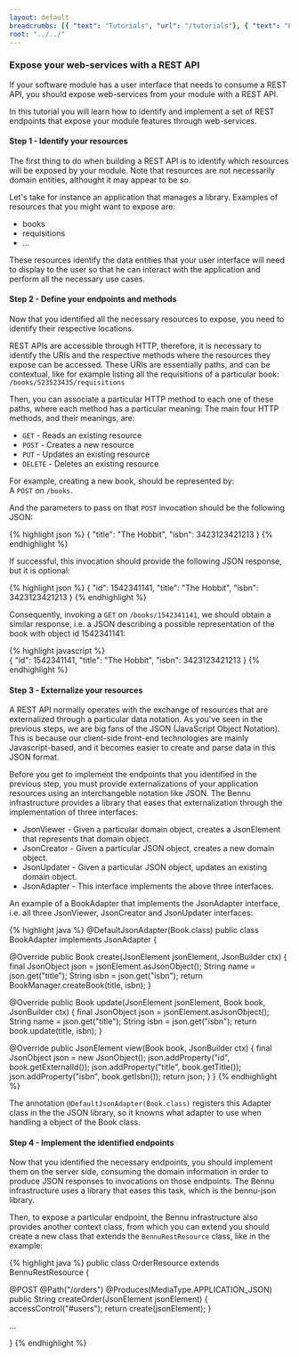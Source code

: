 ```yaml
---
layout: default
breadcrumbs: [{ "text": "Tutorials", "url": "/tutorials"}, { "text": "Expose your web-services with a REST API", "url": "/tutorials/expose-your-web-services-with-a-rest-api/" }]
root: "../../"
---
```


### Expose your web-services with a REST API

If your software module has a user interface that needs to consume a REST API, you should expose web-services from your module with a REST API.

In this tutorial you will learn how to identify and implement a set of REST endpoints that expose your module features through web-services.

#### Step 1 - Identify your resources

The first thing to do when building a REST API is to identify which resources will be exposed by your module. Note that resources are not necessarily
domain entities, althought it may appear to be so.

Let's take for instance an application that manages a library. Examples of resources that you might want to expose are:
* books   
* requisitions   
* ...

These resources identify the data entities that your user interface will need to display to the user so that he can interact with the application and perform all the necessary use cases.

#### Step 2 - Define your endpoints and methods

Now that you identified all the necessary resources to expose, you need to identify their respective locations.

REST APIs are accessible through HTTP, therefore, it is necessary to identify the URIs and the respective methods where the resources they expose can be accessed. These URIs are essentially paths, and can be contextual, like for example listing all the requisitions of a particular book:
```/books/523523435/requisitions```

Then, you can associate a particular HTTP method to each one of these paths, where each method has a particular meaning:
The main four HTTP methods, and their meanings, are:
* ```GET``` - Reads an existing resource
* ```POST``` - Creates a new resource
* ```PUT``` - Updates an existing resource
* ```DELETE``` - Deletes an existing resource

For example, creating a new book, should be represented by:   
A ```POST``` on ```/books```.

And the parameters to pass on that ```POST``` invocation should be the following JSON:

{% highlight json %}
{
  "title": "The Hobbit",
  "isbn": 3423123421213
}
{% endhighlight %}

If successful, this invocation should provide the following JSON response, but it is optional:
	
{% highlight json %}
{
  "id": 1542341141,
  "title": "The Hobbit",
  "isbn": 3423123421213
}
{% endhighlight %}

Consequently, invoking a ```GET``` on ```/books/1542341141```, we should obtain a similar response, i.e. a JSON describing a possible representation of the book with object id 1542341141:

{% highlight javascript %}	
{
  "id": 1542341141,
  "title": "The Hobbit",
  "isbn": 3423123421213
}
{% endhighlight %}

#### Step 3 - Externalize your resources

A REST API normally operates with the exchange of resources that are externalized through a particular data notation. As you've seen in the previous steps, we are big fans of the JSON (JavaScript Object Notation). This is because our client-side front-end technologies are mainly Javascript-based, and it becomes easier to create and parse data in this JSON format.

Before you get to implement the endpoints that you identified in the previous step, you must provide externalizations of your application resources using an interchangeble notation like JSON. The Bennu infrastructure provides a library that eases that externalization through the implementation of three interfaces:
* JsonViewer - Given a particular domain object, creates a JsonElement that represents that domain object.
* JsonCreator - Given a particular JSON object, creates a new domain object.
* JsonUpdater - Given a particular JSON object, updates an existing domain object.
* JsonAdapter - This interface implements the above three interfaces.

An example of a BookAdapter that implements the JsonAdapter interface, i.e. all three JsonViewer, JsonCreator and JsonUpdater interfaces:

{% highlight java %}
@DefaultJsonAdapter(Book.class)
public class BookAdapter implements JsonAdapter<Book> {

  @Override
  public Book create(JsonElement jsonElement, JsonBuilder ctx) {
    final JsonObject json = jsonElement.asJsonObject();
    String name = json.get("title");
    String isbn = json.get("isbn");
    return BookManager.createBook(title, isbn);
  }


  @Override
  public Book update(JsonElement jsonElement, Book book, JsonBuilder ctx) {
    final JsonObject json = jsonElement.asJsonObject();
    String name = json.get("title");
    String isbn = json.get("isbn");
    return book.update(title, isbn);
  }
		
  @Override
  public JsonElement view(Book book, JsonBuilder ctx) {
    final JsonObject json = new JsonObject();
    json.addProperty("id", book.getExternalId());
    json.addProperty("title", book.getTitle());
    json.addProperty("isbn", book.getIsbn());
    return json;
  }
}
{% endhighlight %}


The annotation ```@DefaultJsonAdapter(Book.class)``` registers this Adapter class in the the JSON library, so it knowns what adapter to use when handling a object of the Book class.

#### Step 4 - Implement the identified endpoints

Now that you identified the necessary endpoints, you should implement them on the server side, consuming the domain information in order to produce JSON responses to invocations on those endpoints. The Bennu infrastructure uses a library that eases this task, which is the bennu-json library.

Then, to expose a particular endpoint, the Bennu infrastructure also provides another context class, from which you can extend you should create a new class that extends the ```BennuRestResource``` class, like in the example:

{% highlight java %}
public class OrderResource extends BennuRestResource {

  @POST
  @Path("/orders")
  @Produces(MediaType.APPLICATION_JSON)
  public String createOrder(JsonElement jsonElement) {
    accessControl("#users");
    return create(jsonElement);
  }

  ...

}
{% endhighlight %}

[Semantic Versioning]: http://semver.org/